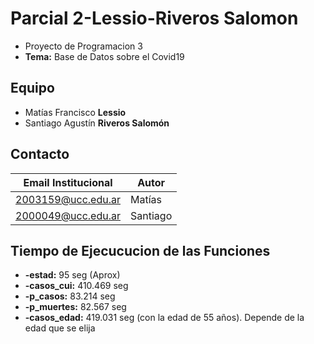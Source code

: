 # Parcial 2-Lessio-Riveros Salomon
* Proyecto de Programacion 3
* **Tema:** Base de Datos sobre el Covid19

## Equipo
* Matías Francisco **Lessio**
* Santiago Agustín **Riveros Salomón**

## Contacto
| Email Institucional | Autor |
|-------|-------|
|2003159@ucc.edu.ar|Matías|
|2000049@ucc.edu.ar|Santiago|

## Tiempo de Ejecucucion de las Funciones
* **-estad:** 95 seg (Aprox)
*  **-casos_cui:** 410.469 seg
*  **-p_casos:** 83.214 seg
*  **-p_muertes:** 82.567 seg
*  **-casos_edad:** 419.031 seg (con la edad de 55 años). Depende de la edad que se elija